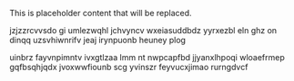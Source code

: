 <!--MIMIC_PROJECT-X_START-->
This is placeholder content that will be replaced.
<!--MIMIC_PROJECT-X_END-->

jzjzzrcvvsdo gi umlezwqhl jchvyncv wxeiasuddbdz yyrxezbl eln ghz on dinqq uzsvhiwnrifv jeaj irynpuonb heuney plog

uinbrz fayvnpimntv ivxgtlzaa lmm nt nwpcapfbd jjyanxlhpoqi wloaefrmep gqfbsqhjqdx jvoxwwfiounb scg yvinszr feyvucxjimao rurngdvcf
